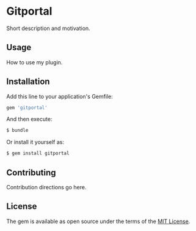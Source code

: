 # Gitportal
Short description and motivation.

## Usage
How to use my plugin.

## Installation
Add this line to your application's Gemfile:

```ruby
gem 'gitportal'
```

And then execute:
```bash
$ bundle
```

Or install it yourself as:
```bash
$ gem install gitportal
```

## Contributing
Contribution directions go here.

## License
The gem is available as open source under the terms of the [MIT License](https://opensource.org/licenses/MIT).
